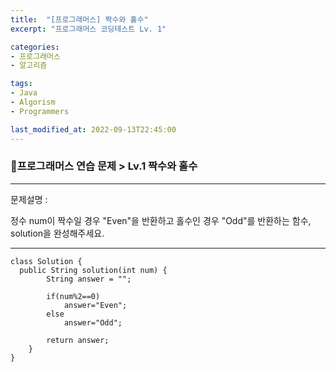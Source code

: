 ```yaml
---
title:  "[프로그래머스] 짝수와 홀수"
excerpt: "프로그래머스 코딩테스트 Lv. 1"

categories:
- 프로그래머스
- 알고리즘

tags:
- Java
- Algorism
- Programmers

last_modified_at: 2022-09-13T22:45:00
---
```


### 🎫프로그래머스 연습 문제 > Lv.1  짝수와 홀수


---

문제설명 : 

정수 num이 짝수일 경우 "Even"을 반환하고 홀수인 경우 "Odd"를 반환하는 함수, solution을 완성해주세요.

---

```
class Solution {
  public String solution(int num) {
        String answer = "";
        
        if(num%2==0)
            answer="Even";
        else
            answer="Odd";
        
        return answer;
    }
}
```